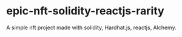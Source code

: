 # epic-nft-solidity-reactjs-rarity
A simple nft project made with solidity, Hardhat.js, reactjs, Alchemy.
